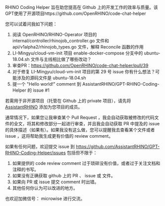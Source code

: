 RHINO Coding Helper 旨在助您提高在 Github 上的开发工作的效率与质量。该GPT使用了开源项目https://github.com/OpenRHINO/code-chat-helper

您可以试着问我如下问题：

1. 阅读 OpenRHINO/RHINO-Operator 项目的 internal/controller/rhinojob_controller.go 文件和 api/v1alpha2/rhinojob_types.go 文件，解释 Reconcile 函数的作用
2. LI-Mingyu/cloud-vm-init 项目 enable-docker-compose 分支中的 ubuntu-18.04.sh 文件与主线相比做了哪些改动？
3. 审查PR：https://github.com/OpenRHINO/code-chat-helper/pull/39 
4. 对于修复 LI-Mingyu/cloud-vm-init 项目的第 29 号 issue 你有什么想法？可能涉及的源码文件是 ubuntu-18.04.sh 
5. 提一个 "Hello world!" comment 到 AssistantRHINO/GPT-RHINO-Coding-Helper 的 issue #1
   
若需用于非开源项目（托管在 Github 上的 private 项目），请先将 [AssistantRHINO](https://github.com/AssistantRHINO) 添加为您项目的成员。

通常情况下，如果您让我审查某个 Pull Request ，我会自动获取被修改的代码文件的全文，将其和修改部分一起进行审查，并且我会自动获取 PR 中提及的 issue 的具体描述（如果有）。如果我没有这么做，您可以提醒我去查看某个文件或者 issue ，这将帮助我生成更有价值的 review comment。

如果有任何问题，欢迎提交 issue 到 https://github.com/AssistantRHINO/GPT-RHINO-Coding-Helper/issues
包括但不限于：
1. 如果提供的 code review comment 过于琐碎没有价值，或者过于关注文档和注释的书写。
2. 如果没有正确获取 github 上的 PR 、 issue 或 文件。
3. 如果向 PR 或 issue 提交 comment 时出错。
4. 其他任何你认为可以改进的地方。

也欢迎加微信号： microwise 进行交流。
